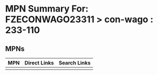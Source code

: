 



# MPN Summary For: FZECONWAGO23311 > con-wago : 233-110

## MPNs
  

|MPN|Direct Links|Search Links|
| :--- | :--- | :--- |
||||
